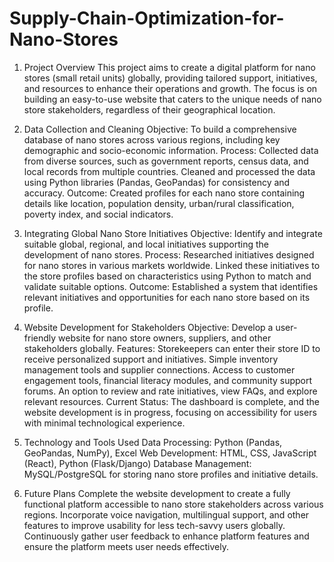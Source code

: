 # Supply-Chain-Optimization-for-Nano-Stores
1. Project Overview
This project aims to create a digital platform for nano stores (small retail units) globally, providing tailored support, initiatives, and resources to enhance their operations and growth. The focus is on building an easy-to-use website that caters to the unique needs of nano store stakeholders, regardless of their geographical location.

2. Data Collection and Cleaning
Objective: To build a comprehensive database of nano stores across various regions, including key demographic and socio-economic information.
Process:
Collected data from diverse sources, such as government reports, census data, and local records from multiple countries.
Cleaned and processed the data using Python libraries (Pandas, GeoPandas) for consistency and accuracy.
Outcome: Created profiles for each nano store containing details like location, population density, urban/rural classification, poverty index, and social indicators.
3. Integrating Global Nano Store Initiatives
Objective: Identify and integrate suitable global, regional, and local initiatives supporting the development of nano stores.
Process:
Researched initiatives designed for nano stores in various markets worldwide.
Linked these initiatives to the store profiles based on characteristics using Python to match and validate suitable options.
Outcome: Established a system that identifies relevant initiatives and opportunities for each nano store based on its profile.
4. Website Development for Stakeholders
Objective: Develop a user-friendly website for nano store owners, suppliers, and other stakeholders globally.
Features:
Storekeepers can enter their store ID to receive personalized support and initiatives.
Simple inventory management tools and supplier connections.
Access to customer engagement tools, financial literacy modules, and community support forums.
An option to review and rate initiatives, view FAQs, and explore relevant resources.
Current Status: The dashboard is complete, and the website development is in progress, focusing on accessibility for users with minimal technological experience.
5. Technology and Tools Used
Data Processing: Python (Pandas, GeoPandas, NumPy), Excel
Web Development: HTML, CSS, JavaScript (React), Python (Flask/Django)
Database Management: MySQL/PostgreSQL for storing nano store profiles and initiative details.
6. Future Plans
Complete the website development to create a fully functional platform accessible to nano store stakeholders across various regions.
Incorporate voice navigation, multilingual support, and other features to improve usability for less tech-savvy users globally.
Continuously gather user feedback to enhance platform features and ensure the platform meets user needs effectively.
